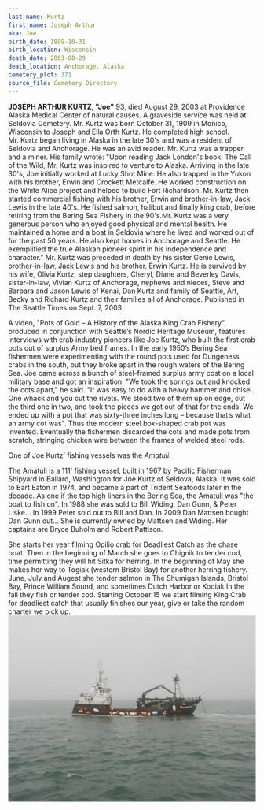 ```yaml
---
last_name: Kurtz
first_name: Joseph Arthur
aka: Joe
birth_date: 1909-10-31
birth_location: Wisconsin
death_date: 2003-08-29
death_location: Anchorage, Alaska
cemetery_plot: 371
source_file: Cemetery Directory
---
```

**JOSEPH ARTHUR KURTZ, "Joe"** 93, died August 29, 2003 at Providence Alaska
Medical Center of natural causes. A graveside service was held at
Seldovia Cemetery. Mr. Kurtz was born October 31, 1909 in Monico,
Wisconsin to Joseph and Ella Orth Kurtz. He completed high school.
Mr. Kurtz began living in Alaska in the late 30's and was a resident of
Seldovia and Anchorage. He was an avid reader. Mr. Kurtz was a trapper
and a miner. His family wrote: "Upon reading Jack London's book: The
Call of the Wild, Mr. Kurtz was inspired to venture to Alaska. Arriving
in the late 30's, Joe initially worked at Lucky Shot Mine. He also
trapped in the Yukon with his brother, Erwin and Crockett Metcalfe. He
worked construction on the White Alice project and helped to build Fort
Richardson. Mr. Kurtz then started commercial fishing with his brother,
Erwin and brother-in-law, Jack Lewis in the late 40's. He fished salmon,
halibut and finally king crab, before retiring from the Bering Sea
Fishery in the 90's.Mr. Kurtz was a very generous person who enjoyed
good physical and mental health. He maintained a home and a boat in
Seldovia where he lived and worked out of for the past 50 years. He also
kept homes in Anchorage and Seattle. He exemplified the true Alaskan
pioneer spirit in his independence and character." Mr. Kurtz was
preceded in death by his sister Genie Lewis, brother-in-law, Jack Lewis
and his brother, Erwin Kurtz. He is survived by his wife, Olivia Kurtz,
step daughters, Cheryl, Diane and Beverley Davis, sister-in-law, Vivian
Kurtz of Anchorage, nephews and nieces, Steve and Barbara and Jason
Lewis of Kenai, Dan Kurtz and family of Seattle, Art, Becky and Richard
Kurtz and their families all of Anchorage. Published in The Seattle
Times on Sept. 7, 2003

A video, "Pots of Gold – A History of the Alaska King Crab Fishery",
produced in conjunction with Seattle’s Nordic Heritage Museum, features
interviews with crab industry pioneers like Joe Kurtz, who built the
first crab pots out of surplus Army bed frames. In the early 1950’s
Bering Sea fishermen were experimenting with the round pots used for
Dungeness crabs in the south, but they broke apart in the rough waters
of the Bering Sea. Joe came across a bunch of steel-framed surplus army
cost on a local military base and got an inspiration. "We took the
springs out and knocked the cots apart," he said. "It was easy to do
with a heavy hammer and chisel. One whack and you cut the rivets. We
stood two of them up on edge, cut the third one in two, and took the
pieces we got out of that for the ends. We ended up with a pot that was
sixty-three inches long – because that’s what an army cot was". Thus the
modern steel box-shaped crab pot was invented. Eventually the fishermen
discarded the cots and made pots from scratch, stringing chicken wire
between the frames of welded steel rods.

One of Joe Kurtz’ fishing vessels was the *Amatuli:*

The Amatuli is a 111' fishing vessel, built in 1967 by Pacific Fisherman
Shipyard in Ballard, Washington for Joe Kurtz of Seldova, Alaska. It was
sold to Bart Eaton in 1974, and became a part of Trident Seafoods later
in the decade. As one if the top high liners in the Bering Sea, the
Amatuli was "the boat to fish on". In 1988 she was sold to Bill Widing,
Dan Gunn, & Peter Liske... In 1999 Peter sold out to Bill and Dan. In
2009 Dan Mattsen bought Dan Gunn out... She is currently owned by
Mattsen and Widing. Her captains are Bryce Buholm and Robert Pattison.  
  
She starts her year filming Opilio crab for Deadliest Catch as the chase
boat. Then in the beginning of March she goes to Chignik to tender cod,
time permitting they will hit Sitka for herring. In the beginning of May
she makes her way to Togiak (western Bristol Bay) for another herring
fishery. June, July and Augest she tender salmon in The Shumigan
Islands, Bristol Bay, Prince William Sound, and sometimes Dutch Harbor
or Kodiak In the fall they fish or tender cod. Starting October 15 we
start filming King Crab for deadliest catch that usually finishes our
year, give or take the random charter we pick
up.![](../assets/images/Joseph%20Arthur%20Kurtz/media/image1.jpeg)





